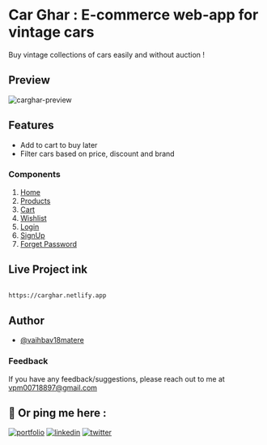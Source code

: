 # Car Ghar :  E-commerce web-app for vintage cars

Buy vintage collections of cars easily and without auction !

## Preview
![carghar-preview](https://user-images.githubusercontent.com/59862355/154931973-82b7fa76-c8f3-45e8-8e86-bce9fa182fe6.gif)


## Features

- Add to cart to buy later
- Filter cars based on price, discount and brand

### Components 
1. [Home](https://carghar.netlify.app/index.html)
2. [Products](https://carghar.netlify.app/product-listing/products.html)
3. [Cart](https://carghar.netlify.app/cart/cart.html)
4. [Wishlist](https://carghar.netlify.app/wishlist/wishlist.html)
5. [Login](https://carghar.netlify.app/login.html)
6. [SignUp](https://carghar.netlify.app/signup.html)
7. [Forget Password](https://carghar.netlify.app/password.html)


## Live Project ink

```bash 

https://carghar.netlify.app


```

## Author

- [@vaihbav18matere](https://github.com/vaibhav18matere)


### Feedback

If you have any feedback/suggestions, please reach out to me at vpm00718897@gmail.com

## 🔗 Or ping me here :
[![portfolio](https://img.shields.io/badge/my_portfolio-000?style=for-the-badge&logo=ko-fi&logoColor=white)](https://vaibhavmatere.netlify.app/)
[![linkedin](https://img.shields.io/badge/linkedin-0A66C2?style=for-the-badge&logo=linkedin&logoColor=white)](https://www.linkedin.com/in/vaibhavmatere/)
[![twitter](https://img.shields.io/badge/twitter-1DA1F2?style=for-the-badge&logo=twitter&logoColor=white)](https://twitter.com/vaibhav_matere)
